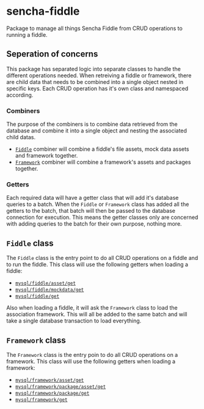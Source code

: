 # sencha-fiddle

Package to manage all things Sencha Fiddle from CRUD operations to running a fiddle.

## Seperation of concerns

This package has separated logic into separate classes to handle the different operations needed.
When retreiving a fiddle or framework, there are child data that needs to be combined into a
single object nested in specific keys. Each CRUD operation has it's own class and namespaced according.

### Combiners

The purpose of the combiners is to combine data retrieved from the database and combine it into a single
object and nesting the associated child datas.

 - [`Fiddle`](https://gitlab.com/mitchellsimoens/sencha-fiddle/blob/master/combiner/Fiddle.js) combiner will combine a fiddle's file assets, mock data assets and framework together.
 - [`Framework`](https://gitlab.com/mitchellsimoens/sencha-fiddle/blob/master/combiner/Framework.js) combiner will combine a framework's assets and packages together.

### Getters

Each required data will have a getter class that will add it's database queries to a batch. When the
`Fiddle` or `Framework` class has added all the getters to the batch, that batch will then be passed
to the database connection for execution. This means the getter classes only are concerned with adding
queries to the batch for their own purpose, nothing more.

## `Fiddle` class

The `Fiddle` class is the entry point to do all CRUD operations on a fiddle and to run the fiddle. This
class will use the following getters when loading a fiddle:

 - [`mysql/fiddle/asset/get`](https://gitlab.com/mitchellsimoens/sencha-fiddle/blob/master/mysql/fiddle/asset/get.js)
 - [`mysql/fiddle/mockdata/get`](https://gitlab.com/mitchellsimoens/sencha-fiddle/blob/master/mysql/fiddle/mockdata/get.js)
 - [`mysql/fiddle/get`](https://gitlab.com/mitchellsimoens/sencha-fiddle/blob/master/mysql/fiddle/get.js)

Also when loading a fiddle, it will ask the `Framework` class to load the association framework. This will
all be added to the same batch and will take a single database transaction to load everything.

## `Framework` class

The `Framework` class is the entry poin to do all CRUD operations on a framework. This class will use the
following getters when loading a framework:

 - [`mysql/framework/asset/get`](https://gitlab.com/mitchellsimoens/sencha-fiddle/blob/master/mysql/framework/asset/get.js)
 - [`mysql/framework/package/asset/get`](https://gitlab.com/mitchellsimoens/sencha-fiddle/blob/master/mysql/framework/package/asset/get.js)
 - [`mysql/framework/package/get`](https://gitlab.com/mitchellsimoens/sencha-fiddle/blob/master/mysql/framework/package/get.js)
 - [`mysql/framework/get`](https://gitlab.com/mitchellsimoens/sencha-fiddle/blob/master/mysql/framework/get.js)

